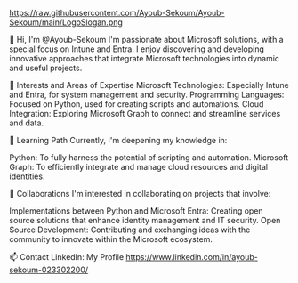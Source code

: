 https://raw.githubusercontent.com/Ayoub-Sekoum/Ayoub-Sekoum/main/LogoSlogan.png


👋 Hi, I'm @Ayoub-Sekoum
I'm passionate about Microsoft solutions, with a special focus on Intune and Entra. I enjoy discovering and developing innovative approaches that integrate Microsoft technologies into dynamic and useful projects.

👀 Interests and Areas of Expertise
Microsoft Technologies: Especially Intune and Entra, for system management and security.
Programming Languages: Focused on Python, used for creating scripts and automations.
Cloud Integration: Exploring Microsoft Graph to connect and streamline services and data.

🌱 Learning Path
Currently, I'm deepening my knowledge in:

Python: To fully harness the potential of scripting and automation.
Microsoft Graph: To efficiently integrate and manage cloud resources and digital identities.

💞️ Collaborations
I'm interested in collaborating on projects that involve:

Implementations between Python and Microsoft Entra: Creating open source solutions that enhance identity management and IT security.
Open Source Development: Contributing and exchanging ideas with the community to innovate within the Microsoft ecosystem.

📫 Contact
LinkedIn: My Profile https://www.linkedin.com/in/ayoub-sekoum-023302200/
